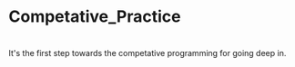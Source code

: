 # Competative_Practice
#
It's the first step towards the competative programming for going deep in.
